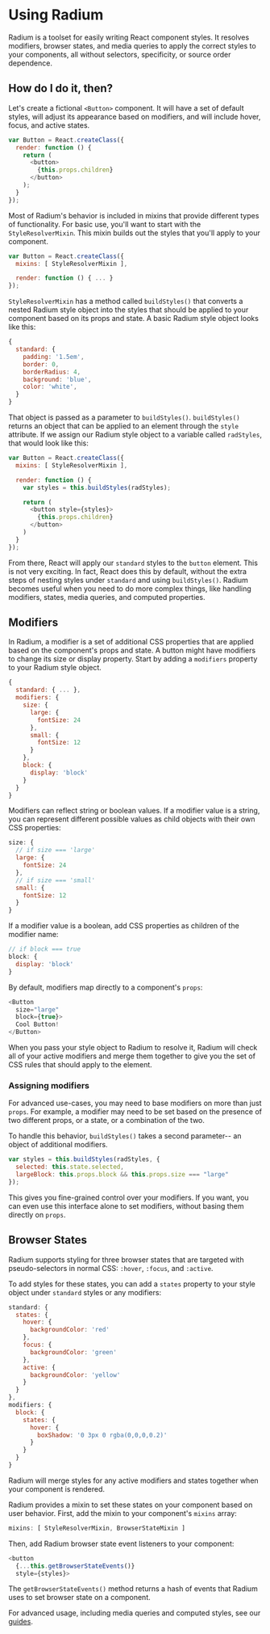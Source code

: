 # Using Radium

Radium is a toolset for easily writing React component styles. It resolves modifiers, browser states, and media queries to apply the correct styles to your components, all without selectors, specificity, or source order dependence.

## How do I do it, then?

Let's create a fictional `<Button>` component. It will have a set of default styles, will adjust its appearance based on modifiers, and will include hover, focus, and active states.

```js
var Button = React.createClass({
  render: function () {
    return (
      <button>
        {this.props.children}
      </button>
    );
  }
});
```

Most of Radium's behavior is included in mixins that provide different types of functionality. For basic use, you'll want to start with the `StyleResolverMixin`. This mixin builds out the styles that you'll apply to your component.

```js
var Button = React.createClass({
  mixins: [ StyleResolverMixin ],

  render: function () { ... }
});
```

`StyleResolverMixin` has a method called `buildStyles()` that converts a nested Radium style object into the styles that should be applied to your component based on its props and state. A basic Radium style object looks like this:

```js
{
  standard: {
    padding: '1.5em',
    border: 0,
    borderRadius: 4,
    background: 'blue',
    color: 'white',
  }
}
```

That object is passed as a parameter to `buildStyles()`. `buildStyles()` returns an object that can be applied to an element through the `style` attribute. If we assign our Radium style object to a variable called `radStyles`, that would look like this:

```js
var Button = React.createClass({
  mixins: [ StyleResolverMixin ],

  render: function () {
    var styles = this.buildStyles(radStyles);

    return (
      <button style={styles}>
        {this.props.children}
      </button>
    )
  }
});
```

From there, React will apply our `standard` styles to the `button` element. This is not very exciting. In fact, React does this by default, without the extra steps of nesting styles under `standard` and using `buildStyles()`. Radium becomes useful when you need to do more complex things, like handling modifiers, states, media queries, and computed properties.

## Modifiers

In Radium, a modifier is a set of additional CSS properties that are applied based on the component's props and state. A button might have modifiers to change its size or display property. Start by adding a `modifiers` property to your Radium style object.

```js
{
  standard: { ... },
  modifiers: {
    size: {
      large: {
        fontSize: 24
      },
      small: {
        fontSize: 12
      }
    },
    block: {
      display: 'block'
    }
  }
}
```

Modifiers can reflect string or boolean values. If a modifier value is a string, you can represent different possible values as child objects with their own CSS properties:

```js
size: {
  // if size === 'large'
  large: {
    fontSize: 24
  },
  // if size === 'small'
  small: {
    fontSize: 12
  }
}
```

If a modifier value is a boolean, add CSS properties as children of the modifier name:

```js
// if block === true
block: {
  display: 'block'
}
```

By default, modifiers map directly to a component's `props`:

```js
<Button
  size="large"
  block={true}>
  Cool Button!
</Button>
```

When you pass your style object to Radium to resolve it, Radium will check all of your active modifiers and merge them together to give you the set of CSS rules that should apply to the element.

### Assigning modifiers

For advanced use-cases, you may need to base modifiers on more than just `props`. For example, a modifier may need to be set based on the presence of two different props, or a state, or a combination of the two.

To handle this behavior, `buildStyles()` takes a second parameter-- an object of additional modifiers.

```js
var styles = this.buildStyles(radStyles, {
  selected: this.state.selected,
  largeBlock: this.props.block && this.props.size === "large"
});
```

This gives you fine-grained control over your modifiers. If you want, you can even use this interface alone to set modifiers, without basing them directly on `props`.

## Browser States

Radium supports styling for three browser states that are targeted with pseudo-selectors in normal CSS: `:hover`, `:focus`, and `:active`.

To add styles for these states, you can add a `states` property to your style object under `standard` styles or any modifiers:

```js
standard: {
  states: {
    hover: {
      backgroundColor: 'red'
    },
    focus: {
      backgroundColor: 'green'
    },
    active: {
      backgroundColor: 'yellow'
    }
  }
},
modifiers: {
  block: {
    states: {
      hover: {
        boxShadow: '0 3px 0 rgba(0,0,0,0.2)'
      }
    }
  }
}
```

Radium will merge styles for any active modifiers and states together when your component is rendered.

Radium provides a mixin to set these states on your component based on user behavior. First, add the mixin to your component's `mixins` array:

```js
mixins: [ StyleResolverMixin, BrowserStateMixin ]
```

Then, add Radium browser state event listeners to your component:

```js
<button
  {...this.getBrowserStateEvents()}
  style={styles}>
```

The `getBrowserStateEvents()` method returns a hash of events that Radium uses to set browser state on a component.

For advanced usage, including media queries and computed styles, see our [guides](README.md).
